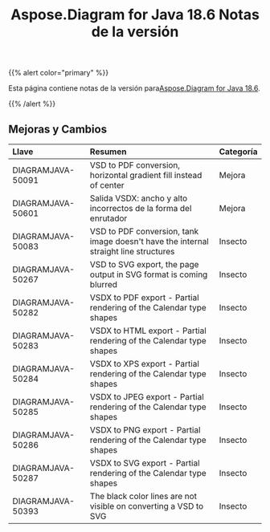 ﻿---
title: Aspose.Diagram for Java 18.6 Notas de la versión
type: docs
weight: 70
url: /es/java/aspose-diagram-for-java-18-6-release-notes/
---
{{% alert color="primary" %}} 

 Esta página contiene notas de la versión para[Aspose.Diagram for Java 18.6](https://docs.aspose.com/diagram/java/aspose-diagram-for-java-18-6-release-notes/).

{{% /alert %}} 
## **Mejoras y Cambios**

|**Llave**|**Resumen**|**Categoría**|
|:- |:- |:- |
|DIAGRAMJAVA-50091|VSD to PDF conversion, horizontal gradient fill instead of center|Mejora|
|DIAGRAMJAVA-50601|Salida VSDX: ancho y alto incorrectos de la forma del enrutador|Mejora|
|DIAGRAMJAVA-50083|VSD to PDF conversion, tank image doesn't have the internal straight line structures|Insecto|
|DIAGRAMJAVA-50267|VSD to SVG export, the page output in SVG format is coming blurred|Insecto|
|DIAGRAMJAVA-50282|VSDX to PDF export - Partial rendering of the Calendar type shapes|Insecto|
|DIAGRAMJAVA-50283|VSDX to HTML export - Partial rendering of the Calendar type shapes|Insecto|
|DIAGRAMJAVA-50284|VSDX to XPS export - Partial rendering of the Calendar type shapes|Insecto|
|DIAGRAMJAVA-50285|VSDX to JPEG export - Partial rendering of the Calendar type shapes|Insecto|
|DIAGRAMJAVA-50286|VSDX to PNG export - Partial rendering of the Calendar type shapes|Insecto|
|DIAGRAMJAVA-50287|VSDX to SVG export - Partial rendering of the Calendar type shapes|Insecto|
|DIAGRAMJAVA-50393|The black color lines are not visible on converting a VSD to SVG|Insecto|

